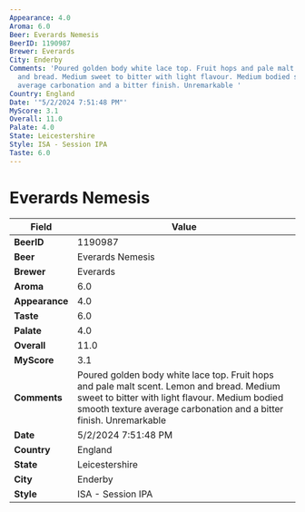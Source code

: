 ```yaml
---
Appearance: 4.0
Aroma: 6.0
Beer: Everards Nemesis
BeerID: 1190987
Brewer: Everards
City: Enderby
Comments: 'Poured golden body white lace top. Fruit hops and pale malt scent. Lemon
  and bread. Medium sweet to bitter with light flavour. Medium bodied smooth texture
  average carbonation and a bitter finish. Unremarkable '
Country: England
Date: '"5/2/2024 7:51:48 PM"'
MyScore: 3.1
Overall: 11.0
Palate: 4.0
State: Leicestershire
Style: ISA - Session IPA
Taste: 6.0
---
```


# Everards Nemesis

| Field         | Value |
|---------------|-------|
| **BeerID** | 1190987 |
| **Beer** | Everards Nemesis |
| **Brewer** | Everards |
| **Aroma** | 6.0 |
| **Appearance** | 4.0 |
| **Taste** | 6.0 |
| **Palate** | 4.0 |
| **Overall** | 11.0 |
| **MyScore** | 3.1 |
| **Comments** | Poured golden body white lace top. Fruit hops and pale malt scent. Lemon and bread. Medium sweet to bitter with light flavour. Medium bodied smooth texture average carbonation and a bitter finish. Unremarkable  |
| **Date** | 5/2/2024 7:51:48 PM |
| **Country** | England |
| **State** | Leicestershire |
| **City** | Enderby |
| **Style** | ISA - Session IPA |
